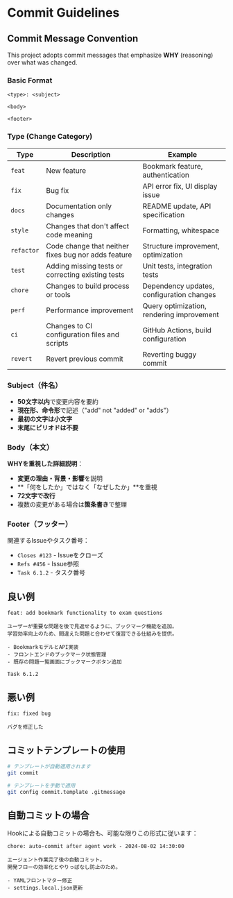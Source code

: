 # Commit Guidelines

## Commit Message Convention

This project adopts commit messages that emphasize **WHY** (reasoning) over what was changed.

### Basic Format

```
<type>: <subject>

<body>

<footer>
```

### Type (Change Category)

| Type | Description | Example |
|------|------|-----|
| `feat` | New feature | Bookmark feature, authentication |
| `fix` | Bug fix | API error fix, UI display issue |
| `docs` | Documentation only changes | README update, API specification |
| `style` | Changes that don't affect code meaning | Formatting, whitespace |
| `refactor` | Code change that neither fixes bug nor adds feature | Structure improvement, optimization |
| `test` | Adding missing tests or correcting existing tests | Unit tests, integration tests |
| `chore` | Changes to build process or tools | Dependency updates, configuration changes |
| `perf` | Performance improvement | Query optimization, rendering improvement |
| `ci` | Changes to CI configuration files and scripts | GitHub Actions, build configuration |
| `revert` | Revert previous commit | Reverting buggy commit |

### Subject（件名）

- **50文字以内**で変更内容を要約
- **現在形、命令形**で記述（"add" not "added" or "adds"）
- **最初の文字は小文字**
- **末尾にピリオドは不要**

### Body（本文）

**WHYを重視した詳細説明**：

- **変更の理由・背景・影響**を説明
- **「何をしたか」ではなく「なぜしたか」**を重視
- **72文字で改行**
- 複数の変更がある場合は**箇条書き**で整理

### Footer（フッター）

関連するIssueやタスク番号：

- `Closes #123` - Issueをクローズ
- `Refs #456` - Issue参照
- `Task 6.1.2` - タスク番号

## 良い例

```
feat: add bookmark functionality to exam questions

ユーザーが重要な問題を後で見返せるように、ブックマーク機能を追加。
学習効率向上のため、間違えた問題と合わせて復習できる仕組みを提供。

- BookmarkモデルとAPI実装
- フロントエンドのブックマーク状態管理  
- 既存の問題一覧画面にブックマークボタン追加

Task 6.1.2
```

## 悪い例

```
fix: fixed bug

バグを修正した
```

## コミットテンプレートの使用

```bash
# テンプレートが自動適用されます
git commit

# テンプレートを手動で適用
git config commit.template .gitmessage
```

## 自動コミットの場合

Hookによる自動コミットの場合も、可能な限りこの形式に従います：

```
chore: auto-commit after agent work - 2024-08-02 14:30:00

エージェント作業完了後の自動コミット。
開発フローの効率化とやりっぱなし防止のため。

- YAMLフロントマター修正
- settings.local.json更新
```